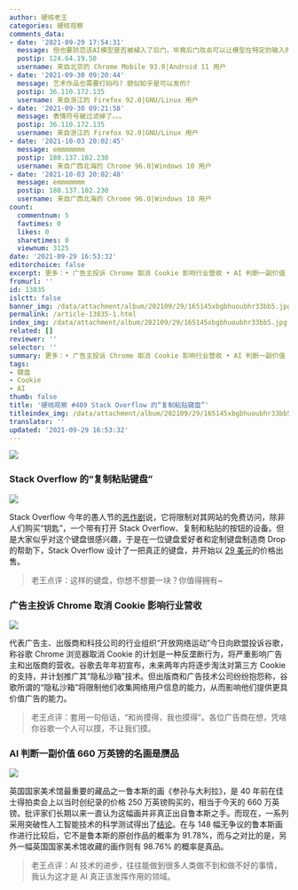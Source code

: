 ```yaml
---
author: 硬核老王
categories: 硬核观察
comments_data:
- date: '2021-09-29 17:54:31'
  message: 但也要防范该AI模型是否被植入了后门，毕竟后门攻击可以让模型在特定的输入时输出开发者选择的结果
  postip: 124.64.19.50
  username: 来自北京的 Chrome Mobile 93.0|Android 11 用户
- date: '2021-09-30 09:20:44'
  message: 艺术作品也需要打码吗? 貌似知乎是可以发的?
  postip: 36.110.172.135
  username: 来自浙江的 Firefox 92.0|GNU/Linux 用户
- date: '2021-09-30 09:21:58'
  message: 表情符号被过滤掉了。。。
  postip: 36.110.172.135
  username: 来自浙江的 Firefox 92.0|GNU/Linux 用户
- date: '2021-10-03 20:02:45'
  message: emmmmmmm
  postip: 180.137.102.230
  username: 来自广西北海的 Chrome 96.0|Windows 10 用户
- date: '2021-10-03 20:02:48'
  message: emmmmmmm
  postip: 180.137.102.230
  username: 来自广西北海的 Chrome 96.0|Windows 10 用户
count:
  commentnum: 5
  favtimes: 0
  likes: 0
  sharetimes: 0
  viewnum: 3125
date: '2021-09-29 16:53:32'
editorchoice: false
excerpt: 更多：• 广告主投诉 Chrome 取消 Cookie 影响行业营收 • AI 判断一副价值 660 万英镑的名画是赝品
fromurl: ''
id: 13835
islctt: false
banner_img: /data/attachment/album/202109/29/165145xbgbhuoubhr33bb5.jpg
permalink: /article-13835-1.html
index_img: /data/attachment/album/202109/29/165145xbgbhuoubhr33bb5.jpg
related: []
reviewer: ''
selector: ''
summary: 更多：• 广告主投诉 Chrome 取消 Cookie 影响行业营收 • AI 判断一副价值 660 万英镑的名画是赝品
tags:
- 键盘
- Cookie
- AI
thumb: false
title: '硬核观察 #409 Stack Overflow 的“复制粘贴键盘”'
titleindex_img: /data/attachment/album/202109/29/165145xbgbhuoubhr33bb5.jpg
translator: ''
updated: '2021-09-29 16:53:32'
---
```


![](/data/attachment/album/202109/29/165145xbgbhuoubhr33bb5.jpg)


### Stack Overflow 的“复制粘贴键盘”


![](/data/attachment/album/202109/29/165156dwqv4jtcgw9wwr5c.jpg)


Stack Overflow 今年的愚人节的[恶作剧](https://stackoverflow.blog/2021/03/31/the-key-copy-paste/)说，它将限制对其网站的免费访问，除非人们购买“钥匙”，一个带有打开 Stack Overflow、复制和粘贴的按钮的设备。但是大家似乎对这个键盘很感兴趣，于是在一位键盘爱好者和定制键盘制造商 Drop 的帮助下，Stack Overflow 设计了一把真正的键盘，并开始以 [29 美元](https://drop.com/buy/stack-overflow-the-key-macropad)的价格出售。



> 
> 老王点评：这样的键盘，你想不想要一块？你值得拥有~
> 
> 
> 


### 广告主投诉 Chrome 取消 Cookie 影响行业营收


![](/data/attachment/album/202109/29/165220um7gwkbgmyzg1dta.jpg)


代表广告主、出版商和科技公司的行业组织“开放网络运动”今日向欧盟投诉谷歌，称谷歌 Chrome 浏览器取消 Cookie 的计划是一种反垄断行为，将严重影响广告主和出版商的营收。谷歌去年年初宣布，未来两年内将逐步淘汰对第三方 Cookie 的支持，并计划推广其“隐私沙箱”技术。但出版商和广告技术公司纷纷抱怨称，谷歌所谓的“隐私沙箱”将限制他们收集网络用户信息的能力，从而影响他们提供更具价值广告的能力。



> 
> 老王点评：套用一句俗话，“和尚摸得，我也摸得”。各位广告商在想，凭啥你谷歌一个人可以摸，不让我们摸。
> 
> 
> 


### AI 判断一副价值 660 万英镑的名画是赝品


![](/data/attachment/album/202109/29/165246je8cz7o6mmdm68m8.jpg)


英国国家美术馆最重要的藏品之一鲁本斯的画《参孙与大利拉》，是 40 年前在佳士得拍卖会上以当时创纪录的价格 250 万英镑购买的，相当于今天的 660 万英镑。批评家们长期以来一直认为这幅画并非真正出自鲁本斯之手。而现在，一系列采用突破性人工智能技术的科学测试得出了[结论](https://www.theguardian.com/artanddesign/2021/sep/26/was-famed-samson-and-delilah-really-painted-by-rubens-no-says-ai)。在与 148 幅无争议的鲁本斯画作进行比较后，它不是鲁本斯的原创作品的概率为 91.78%，而与之对比的是，另外一幅英国国家美术馆收藏的画作则有 98.76% 的概率是真品。



> 
> 老王点评：AI 技术的进步，往往能做到很多人类做不到和做不好的事情，我认为这才是 AI 真正该发挥作用的领域。
> 
> 
>